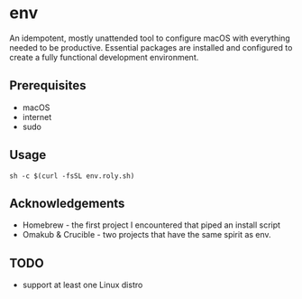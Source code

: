 # env

An idempotent, mostly unattended tool to configure macOS with everything needed to be productive. Essential packages are installed and configured to create a fully functional development environment.

## Prerequisites

- macOS
- internet
- sudo

## Usage

`sh -c $(curl -fsSL env.roly.sh)`

## Acknowledgements

- Homebrew - the first project I encountered that piped an install script
- Omakub & Crucible - two projects that have the same spirit as env.

## TODO

- support at least one Linux distro
